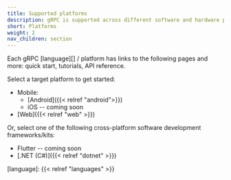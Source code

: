 ```yaml
---
title: Supported platforms
description: gRPC is supported across different software and hardware platforms.
short: Platforms
weight: 2
nav_children: section
---
```


Each gRPC [language][] / platform has links to the following pages and more:
quick start, tutorials, API reference.

Select a target platform to get started:

- Mobile:
  - [Android]({{< relref "android">}})
  - iOS -- coming soon
- [Web]({{< relref "web" >}})

Or, select one of the following cross-platform software development
frameworks/kits:

- Flutter -- coming soon
- [.NET (C#)]({{< relref "dotnet" >}})

[language]: {{< relref "languages" >}}
